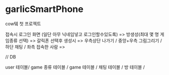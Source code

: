 # garlicSmartPhone
cow텤 첫 프로젝트


접속시 로그인 화면
(일단 아무 닉네임넣고 로그인할수있도록)
=>
방생성(최대 몇 명 게임종류 선택)
=>
갈릭폰 선택후 생성시
=>
우측상단 나가기 / 중앙+우측 그림그리기 / 하단 채팅 / 좌측 접속한 사람 
=>


//
DB

user 테이블/ game 종류 테이블 / game 테이블 / 채팅 테이블 / 방 테이블 / 
